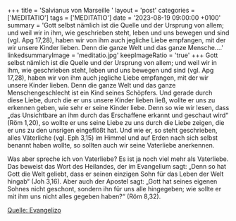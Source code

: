 +++
title = 'Salvianus von Marseille  '
layout = 'post'
categories = ['MEDITATIO']
tags = ['MEDITATIO']
date = '2023-08-19 09:00:00 +0100'
summary = 'Gott selbst nämlich ist die Quelle und der Ursprung von allem; und weil wir in ihm, wie geschrieben steht, leben und uns bewegen und sind (vgl. Apg 17,28), haben wir von ihm auch jegliche Liebe empfangen, mit der wir unsere Kinder lieben. Denn die ganze Welt und das ganze Mensche....'
linkedsummaryImage = 'meditatio.jpg'
keepImageRatio = 'true'
+++
Gott selbst nämlich ist die Quelle und der Ursprung von allem; und weil wir in ihm, wie geschrieben steht, leben und uns bewegen und sind (vgl. Apg 17,28), haben wir von ihm auch jegliche Liebe empfangen, mit der wir unsere Kinder lieben. Denn die ganze Welt und das ganze Menschengeschlecht ist ein Kind seines Schöpfers.<!--more--> Und gerade durch diese Liebe, durch die er uns unsere Kinder lieben ließ, wollte er uns zu erkennen geben, wie sehr er seine Kinder liebe. Denn so wie wir lesen, dass „das Unsichtbare an ihm durch das Erschaffene erkannt und geschaut wird“ (Röm 1,20), so wollte er uns seine Liebe zu uns durch die Liebe zeigen, die er uns zu den unsrigen eingeflößt hat. Und wie er, so steht geschrieben, alles Väterliche (vgl. Eph 3,15) im Himmel und auf Erden nach sich selbst benannt haben wollte, so sollten auch wir seine Vaterliebe anerkennen. 

Was aber spreche ich von Vaterliebe? Es ist ja noch viel mehr als Vaterliebe. Das beweist das Wort des Heilandes, der im Evangelium sagt: „Denn so hat Gott die Welt geliebt, dass er seinen einzigen Sohn für das Leben der Welt hingab“ (Joh 3,16). Aber auch der Apostel sagt: „Gott hat seines eigenen Sohnes nicht geschont, sondern ihn für uns alle hingegeben; wie sollte er mit ihm uns nicht alles gegeben haben?“ (Röm 8,32).


[Quelle: Evangelizo](https://evangeliumtagfuertag.org/DE/gospel)
